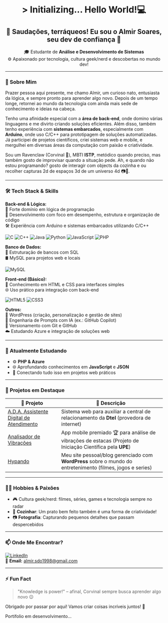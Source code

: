 <h1 align="center">> Initializing... Hello World!💻</h1>
<h2 align="center"> 🖖 Saudações, terráqueos! Eu sou o Almir Soares, seu dev de confiança 🚀</h2>


<p align="center">
  🎓 Estudante de <strong>Análise e Desenvolvimento de Sistemas</strong> <br>
  ⚙️ Apaixonado por tecnologia, cultura geek/nerd e descobertas no mundo dev!
</p>

---

### 🧩 Sobre Mim

Prazer pessoa aqui presente, me chamo Almir, um curioso nato, entusiasta da lógica, e sempre pronto para aprender algo novo. Depois de um tempo longe, retornei ao mundo da tecnologia com ainda mais sede de conhecimento e ideias na cabeça.

Tenho uma afinidade especial com a **área de back-end**, onde domino várias linguagens e me divirto criando soluções eficientes. Além disso, também tenho experiência com **sistemas embarcados**, especialmente com **Arduino**, onde uso C/C++ para prototipagem de soluções automatizadas. Já participei de projetos científicos, criei sistemas web e mobile, e mergulhei em diversas áreas da computação com paixão e criatividade.

Sou um Ravenclaw (Corvinal 🦅), MBTI **ISTP**, metódico quando preciso, mas também gosto de improvisar quando a situação pede. Ah, e quando não estou programando? gosto de interagir com objects da cozinha e ou recolher capturas 2d de espaços 3d de um universo 4d 📷🍳.

---

### 🛠️ Tech Stack & Skills

**Back-end & Lógica:**  
📌 Forte domínio em lógica de programação  
🧠 Desenvolvimento com foco em desempenho, estrutura e organização de código  
🛠️ Experiência com Arduino e sistemas embarcados utilizando C/C++

![C](https://img.shields.io/badge/-C-00599C?style=for-the-badge&logo=c&logoColor=white)
![C++](https://img.shields.io/badge/-C++-00599C?style=for-the-badge&logo=cplusplus&logoColor=white)
![Java](https://img.shields.io/badge/-Java-007396?style=for-the-badge&logo=java&logoColor=white)
![Python](https://img.shields.io/badge/-Python-3776AB?style=for-the-badge&logo=python&logoColor=white)
![JavaScript](https://img.shields.io/badge/-JavaScript-F7DF1E?style=for-the-badge&logo=javascript&logoColor=black)
![PHP](https://img.shields.io/badge/-PHP-777BB4?style=for-the-badge&logo=php&logoColor=white)

**Banco de Dados:**  
📂 Estruturação de bancos com SQL  
🛢️ MySQL para projetos web e locais

![MySQL](https://img.shields.io/badge/-MySQL-4479A1?style=for-the-badge&logo=mysql&logoColor=white)

**Front-end (Básico):**  
🧱 Conhecimento em HTML e CSS para interfaces simples  
🌐 Uso prático para integração com back-end

![HTML5](https://img.shields.io/badge/-HTML5-E34F26?style=for-the-badge&logo=html5&logoColor=white)
![CSS3](https://img.shields.io/badge/-CSS3-1572B6?style=for-the-badge&logo=css3&logoColor=white)

**Outros:**  
🔧 WordPress (criação, personalização e gestão de sites)  
🤖 Engenharia de Prompts com IA (ex.: GitHub Copilot)  
🔄 Versionamento com Git e GitHub  
☁️ Estudando Azure e integração de soluções web

---

### 🌱 Atualmente Estudando

- ⚙️ **PHP & Azure**
- 🌐 Aprofundando conhecimentos em **JavaScript** e **JSON**
- 🔌 Conectando tudo isso em projetos web práticos

---

### 🌟 Projetos em Destaque

| 📌 Projeto | 🔎 Descrição |
|------------|--------------|
| [A.D.A. Assistente Digital de Atendimento](https://github.com/seu-usuario/A.D.A.Assistente_Digital_Atendimento) | Sistema web para auxiliar a central de relacionamento da **Dtel** (provedora de internet) |
| [Analisador de Vibrações](https://github.com/seu-usuario/AnalisadorDeVibracoes) | App mobile premiado 🏆 para análise de vibrações de estacas (Projeto de Iniciação Científica pela **UPE**) |
| [Hypando](https://hypando.com.br) | Meu site pessoal/blog gerenciado com **WordPress** sobre o mundo do entretenimento (filmes, jogos e series)|

---

### 👨‍🍳 Hobbies & Paixões

- 🎮 Cultura geek/nerd: filmes, séries, games e tecnologia sempre no radar
- 🍳 **Cozinhar**: Um prato bem feito também é uma forma de criatividade!
- 📷 **Fotografia**: Capturando pequenos detalhes que passam despercebidos

---

### 📫 Onde Me Encontrar?  

[![LinkedIn](https://img.shields.io/badge/-LinkedIn-0A66C2?style=for-the-badge&logo=linkedin&logoColor=white)](https://www.linkedin.com/in/almir-soares-aso)  
📧 **Email:** almir.sdo1998@gmail.com

---

### ⚡ Fun Fact  

> "Knowledge is power!" – afinal, Corvinal sempre busca aprender algo novo 😉  

Obrigado por passar por aqui! Vamos criar coisas incríveis juntos! 🚀

Portifolio em desenvolvimento...

